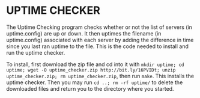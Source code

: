 UPTIME CHECKER
==============

The Uptime Checking program checks whether or not the list of servers (in uptime.config) are up or down. It then uptimes the filename (in uptime.config) associated with each server by adding the difference in time since you last ran uptime to the file. This is the code needed to install and run the uptime checker.

To install, first download the zip file and cd into it with ```mkdir uptime; cd uptime; wget -O uptime_checker.zip http://bit.ly/16PVIDt; unzip uptime_checker.zip; rm uptime_checker.zip```, then run ```make```.
This installs the uptime checker. Then you may run ```cd ..; rm -rf uptime/``` to delete the downloaded files and return you to the directory where you started.
